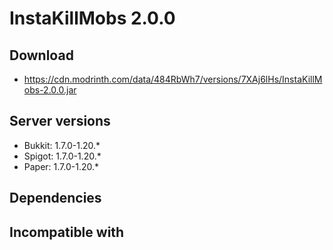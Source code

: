 # InstaKillMobs 2.0.0

## Download
- https://cdn.modrinth.com/data/484RbWh7/versions/7XAj6lHs/InstaKillMobs-2.0.0.jar

## Server versions
- Bukkit: 1.7.0-1.20.*
- Spigot: 1.7.0-1.20.*
- Paper: 1.7.0-1.20.*

## Dependencies

## Incompatible with